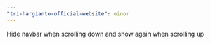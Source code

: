 ```yaml
---
"tri-hargianto-official-website": minor
---
```


Hide navbar when scrolling down and show again when scrolling up
